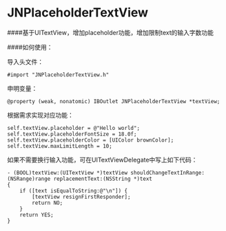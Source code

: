 # JNPlaceholderTextView

####基于UITextView，增加placeholder功能，增加限制text的输入字数功能

####如何使用：

导入头文件：

```
#import "JNPlaceholderTextView.h"
```
申明变量：

```
@property (weak, nonatomic) IBOutlet JNPlaceholderTextView *textView;
```
根据需求实现对应功能：

```
self.textView.placeholder = @"Hello world";
self.textView.placeholderFontSize = 18.0f;
self.textView.placeholderColor = [UIColor brownColor];
self.textView.maxLimitLength = 10;

```
如果不需要换行输入功能，可在UITextViewDelegate中写上如下代码：

```
- (BOOL)textView:(UITextView *)textView shouldChangeTextInRange:(NSRange)range replacementText:(NSString *)text
{
    if ([text isEqualToString:@"\n"]) {
        [textView resignFirstResponder];
        return NO;
    }
    return YES;
}

```